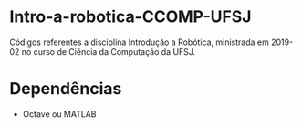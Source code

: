 # Intro-a-robotica-CCOMP-UFSJ
Códigos referentes a disciplina Introdução a Robótica, ministrada em 2019-02 no curso de Ciência da Computação da UFSJ.

# Dependências
 - Octave ou MATLAB
